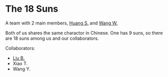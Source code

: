 # The 18 Suns
A team with 2 main members, [Huang S.](https://github.com/NBDatsuya) and [Wang W.](https://github.com/wangwenqingqq)

Both of us shares the same charactor in Chinese. One has 9 suns, so there are 18 suns among us and our collaborators.

Collaborators:
- [Liu B.](https://github.com/Bigdesign17)
- Xiao T.
- Wang Y.
